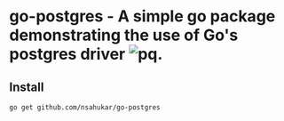 # go-postgres - A simple go package demonstrating the use of Go's postgres driver ![pq]("https://github.com/lib/pq").

## Install
```shell
go get github.com/nsahukar/go-postgres
```
